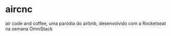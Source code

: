 # aircnc
air code and coffee, uma paródia do airbnb, desenvolvido com a Rocketseat na semana OmniStack

